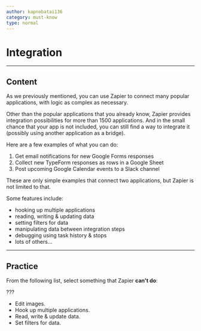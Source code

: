 ```yaml
---
author: kapnobatai136
category: must-know
type: normal
---
```


# Integration


---

## Content

As we previously mentioned, you can use Zapier to connect many popular applications, with logic as complex as necessary.

Other than the popular applications that you already know, Zapier provides integration possibilities for more than 1500 applications. And in the small chance that your app is not included, you can still find a way to integrate it (possibly using another application as a bridge).

Here are a few examples of what you can do:

1. Get email notifications for new Google Forms responses
2. Collect new TypeForm responses as rows in a Google Sheet
3. Post upcoming Google Calendar events to a Slack channel

These are only simple examples that connect two applications, but Zapier is not limited to that.

Some features include:

* hooking up multiple applications
* reading, writing & updating data
* setting filters for data
* manipulating data between integration steps
* debugging using task history & stops
* lots of others...


---

## Practice

From the following list, select something that Zapier **can't do**:

???

* Edit images.
* Hook up multiple applications.
* Read, write & update data.
* Set filters for data.
